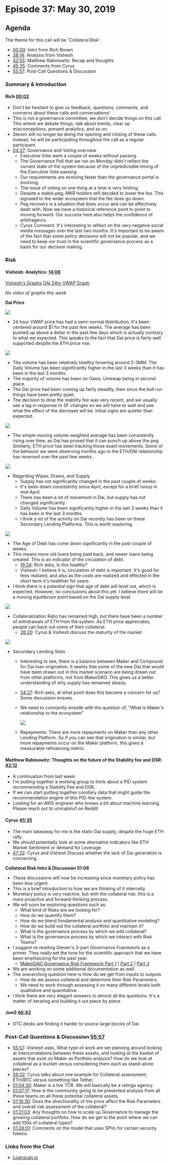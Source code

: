 # Episode 37: May 30, 2019

## Agenda

The theme for this call will be 'Collateral Risk'.

* [00:00](https://youtu.be/EmIaugA2fis?t=2): Intro from Rich Brown
* [38:14](https://youtu.be/EmIaugA2fis?t=847): Analysis from Vishesh
* [42:55](https://youtu.be/EmIaugA2fis?t=2532): Matthew Rabinowitz: Recap and thoughts
* [45:35](https://youtu.be/EmIaugA2fis?t=2732): Comments from Cyrus
* [55:57](https://youtu.be/EmIaugA2fis?t=3359): Post-Call Questions & Discussion

### Summary & Introduction

#### Rich [00:02](https://youtu.be/EmIaugA2fis?t=2)

* Don't be hesitant to give us feedback, questions, comments, and concerns about these calls and conversations!
* This is not a governance committee, we don't decide things on this call. This where we debate things, talk about trends, clear up misconceptions, present analytics, and so on.
* Steven will no longer be doing the opening and closing of these calls. Instead, he will be participating throughout the call as a regular participant.
* [04:27](https://youtu.be/EmIaugA2fis?t=267): Governance and Voting overview
  * Executive Vote went a couple of weeks without passing.
  * The Governance Poll that we ran on Monday didn't reflect the current state of the system because of the unpredictable timing of the Executive Vote passing.
  * Our requirements are evolving faster than the governance portal is evolving.
  * The issue of voting on one thing at a time is very limiting.
  * Despite a stable peg, MKR holders still decided to lower the fee. This signaled to the wider ecosystem that the fee does go down.
  * Peg recovery is a situation that does occur and can be effectively dealt with. Now we have a historical reference point to point to moving forward. Our success here also helps the confidence of arbitrageurs.
  * Cyrus Comment: It's interesting to reflect on the very negative social media messages over the last two months. It's important to be aware of the fact that some policy decisions will not be popular, and we need to keep our trust in the scientific governance process as a basis for our decision making.

### Risk

#### Vishesh: Analytics: [14:06](https://youtu.be/EmIaugA2fis?t=847)

[Vishesh's Graphs](http://makerdao.descipher.io/) [DAI 24hr VWAP Graph](http://dai.descipher.io/)

_No video of graphs this week_

**Dai Price**

![](https://i.imgur.com/chmJN7J.jpg)

* 24 hour VWAP price has had a semi-normal distribution. It's been centered around $1 for the past few weeks. The average has been pushed up above a dollar in the past few days which is actually contrary to what we expected. This speaks to the fact that Dai price is fairly well supported despite the ETH price rise.

![](https://i.imgur.com/T0r0zK1.jpg)

* The volume has been relatively healthy hovering around 2-3MM. The Daily Volume has been significantly higher in the last 3 weeks than it has been in the last 3 months.
* The majority of volume has been on Oasis. Uniswap being in second place.
* The Dai price had been coming up fairly steadily, then since the bull run things have been pretty quiet.
* The decision to drop the stability fee was very recent, and we usually see a lag in response to SF changes so we will have to wait and see what the effect of the decrease will be. Initial signs are quieter than expected.

![](https://i.imgur.com/lkXsXhu.jpg)

* The simple moving volume weighted average has been consistently rising over time, as Dai has proved that it can punch up above the peg. Similarly, ETH price has been tracking those exact movements. Some of the behavior we were observing months ago in the ETH/DAI relationship has reversed over the past few weeks.

![](https://i.imgur.com/pcCGTgh.jpg)

* Regarding Wipes, Draws, and Supply
  * Supply has not significantly changed in the past couple of weeks.
  * It's been down consistently since April, except for a brief runup in mid-April.
  * There has been a lot of movement in Dai, but supply has not changed significantly.
  * Daily Volume has been significantly higher in the last 3 weeks than it has been in the last 3 months.
  * I think a lot of the activity on Dai recently has been on these Secondary Lending Platforms. This is worth exploring.

![](https://i.imgur.com/w3EZuG4.jpg)

* The Age of Debt has come down significantly in the past couple of weeks.
* This means more old loans being paid back, and newer loans being created. This is an indicator of the circulation of debt.
  * [19:24](https://youtu.be/EmIaugA2fis?t=1167): Rich asks, Is this healthy?
  * Vishesh: I believe it is, circulation of debt is important. It's good for fees realized, and also as the costs are realized and effected in the short term it's healthier for users.
* I think there is a potential sign that age of debt will level out, which is expected. However, no conclusions about this yet. I believe there will be a moving equilibrium point based on the Dai supply level.

![](https://i.imgur.com/GLaYbbv.jpg)

* Collateralization Ratio has remained high, but there have been a number of withdrawals of ETH from the system. As ETH price appreciates, people can back out some of their collateral.
  * [26:20](https://youtu.be/EmIaugA2fis?t=1580): Cyrus & Vishesh discuss the maturity of the market

![](https://i.imgur.com/sLtKNgQ.jpg)

* Secondary Lending Stats
  * Interesting to see, there is a balance between Maker and Compound for Dai loan origination. It seems that some of the new Dai that would have been drawn out in this market scenario are being drawn out from other platforms, not from MakerDAO. This gives us a better understanding of why supply has remained steady.
  * [34:27](https://youtu.be/EmIaugA2fis?t=2073): Rich asks, at what point does this become a concern for us? Some discussion ensues.
  * We need to constantly wrestle with the question of, "What is Maker's relationship to the ecosystem"

    ![](https://i.imgur.com/c500tNa.jpg)

  * Repayments: There are more repayments on Maker than any other Lending Platform. So if you can see that origination is similar, but more repayments occur on the Maker platform, this gives a measurable refinancing metric.

#### Matthew Rabinowitz: Thoughts on the future of the Stability fee and DSR: [42:12](https://youtu.be/EmIaugA2fis?t=2532)

* A continuation from last week:
* I'm putting together a working group to think about a PID system recommending a Stability Fee and DSR.
* If we can start putting together corollary data that might guide the recommendation engine of this PID-like system.
* Looking for an AWS engineer who knows a bit about machine learning. Please reach out to u/mrabino1 on Reddit.

#### Cyrus [45:35](https://youtu.be/EmIaugA2fis?t=2732)

* The main takeaway for me is the static Dai supply, despite the huge ETH rally.
* We should potentially look at some alternative indicators like ETH Market Sentiment or demand for Leverage.
* [47:32](https://youtu.be/EmIaugA2fis?t=2857): Cyrus and Vishesh Discuss whether the lack of Dai generation is concerning.

**Collateral Risk Intro & Discussion 51:08**

* These discussions will now be increasing since monetary policy has been less urgent.
* This is a brief introduction to how we are thinking of it internally.
* Monetary policy is very reactive, but with the collateral risk, this is a more proactive and forward-thinking process.
* We will soon be exploring questions such as:
  * What kind of Risks are we looking for?
  * How do we quantify them?
  * How do we blend fundamental analysis and quantitative modeling?
  * How do we build out the collateral portfolio and maintain it?
  * What is the governance process by which we add collateral?
  * What is the governance process by which we interact with Risk Teams?
* I suggest re-reading Steven's 3-part Governance Framework as a primer. They really set the tone for the scientific approach that we have been emphasizing for the past year.
  * [MakerDAO Governance Risk Framework Part 1](https://medium.com/makerdao/makerdao-governance-risk-framework-38625f514101) \| [Part 2](https://medium.com/makerdao/makerdao-governance-risk-framework-fc8939f3d4ehttps://chat.makerdao.com/direct/cyrus?msg=YdFpJa2uz8MoJu5oP9) \| [Part 3](https://medium.com/makerdao/makerdao-governance-risk-framework-part-3-7a4c620f4077)
* We are working on some additional documentation as well.
* The overarching question here is How do we get from inputs to outputs.
  * How do we assess collateral and determine their Risk Parameters.
  * We need to work through assessing it on many different levels both qualitative and quantitative.
* I think there are very elegant answers to almost all the questions. It's a matter of iterating and building it out piece by piece.

#### JoeQ [46:43](https://youtu.be/EmIaugA2fis?t=2803)

* OTC desks are finding it harder to source large blocks of Dai.

### Post-Call Questions & Discussion [55:57](https://youtu.be/EmIaugA2fis?t=3359)

* [55:57](https://youtu.be/EmIaugA2fis?t=3359): Vishesh asks, What type of work are we planning around looking at intercorrelations between these assets, and looking at the basket of assets that exist on Maker as Portfolio analysis? How do we look at collateral as a bucket versus considering them each as stand-alone pieces?
* [59:32](https://youtu.be/EmIaugA2fis?t=3572): Cyrus talks about one example for Collateral assessment; ETH/BTC versus something like Tether.
* [01:04:30](https://youtu.be/EmIaugA2fis?t=3870): Maker is a live TCR. We will basically be a ratings agency.
* [01:07:17](https://youtu.be/EmIaugA2fis?t=4061): How is the community going to be presented analysis from all these teams on all these potential collateral assets.
* [01:16:30](https://youtu.be/EmIaugA2fis?t=4590): Does the directionality of the price affect the Risk Parameters and overall risk assessment of the collateral?
* [01:21:03](https://youtu.be/EmIaugA2fis?t=4863): Any thoughts on how to scale up Governance to manage the growing collateral portfolio. How do we get to the point where we can add 100s of collateral types?
* [01:28:01](https://youtu.be/EmIaugA2fis?t=5281): Comments on the model that uses SPVs for certain security tokens.

### Links from the Chat

* [Loanscan.io](https://loanscan.io/)

